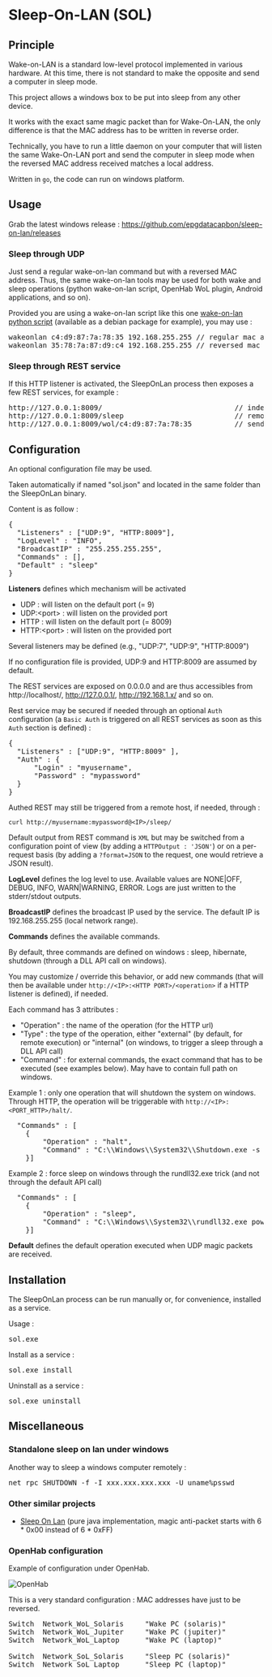 # Sleep-On-LAN (SOL)

## Principle

Wake-on-LAN is a standard low-level protocol implemented in various hardware. At this time, there is not standard to make the opposite and send a computer in sleep mode.

This project allows a windows box to be put into sleep from any other device.

It works with the exact same magic packet than for Wake-On-LAN, the only difference is that the MAC address has to be written in reverse order.

Technically, you have to run a little daemon on your computer that will listen the same Wake-On-LAN port and send the computer in sleep mode when the reversed MAC address received matches a local address. 

Written in `go`, the code can run on windows platform.

## Usage

Grab the latest windows release : https://github.com/epgdatacapbon/sleep-on-lan/releases

### Sleep through UDP

Just send a regular wake-on-lan command but with a reversed MAC address. Thus, the same wake-on-lan tools may be used for both wake and sleep operations (python wake-on-lan script, OpenHab WoL plugin, Android applications, and so on).

Provided you are using a wake-on-lan script like this one [wake-on-lan python script](https://github.com/jpoliv/wakeonlan) (available as a debian package for example), you may use :

<pre>wakeonlan c4:d9:87:7a:78:35 192.168.255.255 // regular mac address, will wake an asleep computer
wakeonlan 35:78:7a:87:d9:c4 192.168.255.255 // reversed mac address, will trigger the UDP listener of the sleep-on-lan process and will thus remotely sleep the computer
</pre>

### Sleep through REST service

If this HTTP listener is activated, the SleepOnLan process then exposes a few REST services, for example :

<pre>http://127.0.0.1:8009/                               // index page, just shows local IP / mac
http://127.0.0.1:8009/sleep                          // remotely sleep this computer through this URL
http://127.0.0.1:8009/wol/c4:d9:87:7a:78:35          // sends a wake-on-lan magic packet on the network to the provided mac address
</pre>

## Configuration

An optional configuration file may be used.

Taken automatically if named "sol.json" and located in the same folder than the SleepOnLan binary.

Content is as follow :

<pre>{
  "Listeners" : ["UDP:9", "HTTP:8009"],
  "LogLevel" : "INFO",
  "BroadcastIP" : "255.255.255.255",
  "Commands" : [],
  "Default" : "sleep"
}
</pre>

**Listeners** defines which mechanism will be activated

- UDP         : will listen on the default port (= 9)
- UDP:&lt;port&gt;  : will listen on the provided port 
- HTTP        : will listen on the default port (= 8009)
- HTTP:&lt;port&gt; : will listen on the provided port

Several listeners may be defined (e.g., "UDP:7", "UDP:9", "HTTP:8009")

If no configuration file is provided, UDP:9 and HTTP:8009 are assumed by default.

The REST services are exposed on 0.0.0.0 and are thus accessibles from http://localhost/, http://127.0.0.1/, http://192.168.1.x/ and so on.

Rest service may be secured if needed through an optional `Auth` configuration (a `Basic Auth` is triggered on all REST services as soon as this `Auth` section is defined) :

<pre>{
  "Listeners" : ["UDP:9", "HTTP:8009" ],
  "Auth" : {
      "Login" : "myusername",
      "Password" : "mypassword"
  }
}
</pre>

Authed REST may still be triggered from a remote host, if needed, through : 

```
curl http://myusername:mypassword@<IP>/sleep/
```

Default output from REST command is `XML` but may be switched from a configuration point of view (by adding a `HTTPOutput : 'JSON'`) or on a per-request basis (by adding a `?format=JSON` to the request, one would retrieve a JSON result).

**LogLevel** defines the log level to use. Available values are NONE|OFF, DEBUG, INFO, WARN|WARNING, ERROR. Logs are just written to the stderr/stdout outputs.

**BroadcastIP** defines the broadcast IP used by the service. The default IP is 192.168.255.255 (local network range).

**Commands** defines the available commands.

By default, three commands are defined on windows : sleep, hibernate, shutdown (through a DLL API call on windows).

You may customize / override this behavior, or add new commands (that will then be available under `http://<IP>:<HTTP PORT>/<operation>` if a HTTP listener is defined), if needed.

Each command has 3 attributes :
- "Operation" : the name of the operation (for the HTTP url)
- "Type" : the type of the operation, either "external" (by default, for remote execution) or "internal" (on windows, to trigger a sleep through a DLL API call)
- "Command" : for external commands, the exact command that has to be executed (see examples below). May have to contain full path on windows.

Example 1 : only one operation that will shutdown the system on windows. Through HTTP, the operation will be triggerable with `http://<IP>:<PORT_HTTP>/halt/`.

<pre>
  "Commands" : [ 
    {
        "Operation" : "halt",
        "Command" : "C:\\Windows\\System32\\Shutdown.exe -s -t 0"
    }]
</pre>

Example 2 : force sleep on windows through the rundll32.exe trick (and not through the default API call)

<pre>
  "Commands" : [ 
    {
        "Operation" : "sleep",
        "Command" : "C:\\Windows\\System32\\rundll32.exe powrprof.dll,SetSuspendState"
    }]
</pre>

**Default** defines the default operation executed when UDP magic packets are received.

## Installation

The SleepOnLan process can be run manually or, for convenience, installed as a service.

Usage :

<pre>sol.exe
</pre>

Install as a service :

<pre>sol.exe install
</pre>

Uninstall as a service :

<pre>sol.exe uninstall
</pre>

## Miscellaneous

### Standalone sleep on lan under windows

Another way to sleep a windows computer remotely :

<pre>net rpc SHUTDOWN -f -I xxx.xxx.xxx.xxx -U uname%psswd
</pre>

### Other similar projects

- [Sleep On Lan](https://github.com/philipnrmn/sleeponlan) (pure java implementation, magic anti-packet starts with 6 * 0x00 instead of 6 * 0xFF)

### OpenHab configuration

Example of configuration under OpenHab.

![OpenHab](sleep-on-lan-openhab.png)

This is a very standard configuration : MAC addresses have just to be reversed.

<pre>
Switch  Network_WoL_Solaris   	"Wake PC (solaris)"   <wake>		(WoL, Status, Network)   { wol="192.168.8.255#14:da:e9:01:98:19" }
Switch  Network_WoL_Jupiter   	"Wake PC (jupiter)"   <wake>		(WoL, Status, Network)   { wol="192.168.8.255#bc:5f:f4:2b:df:26" }
Switch  Network_WoL_Laptop   	"Wake PC (laptop)"    <wake>		(WoL, Status, Network)   { wol="192.168.8.255#C4:D9:87:7A:78:35" }

Switch  Network_SoL_Solaris   	"Sleep PC (solaris)"  <sleep>		(WoL, Status, Network)   { wol="192.168.8.255#19:98:01:e9:da:14" }
Switch  Network_SoL_Laptop   	"Sleep PC (laptop)"   <sleep>		(WoL, Status, Network)   { wol="192.168.8.255#35:78:7A:87:D9:C4" }
</pre>
